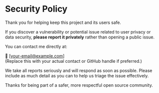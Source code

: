 # Security Policy

Thank you for helping keep this project and its users safe.

If you discover a vulnerability or potential issue related to user privacy or data security, **please report it privately** rather than opening a public issue.

You can contact me directly at:

📧 [your-email@example.com]  
(Replace this with your actual contact or GitHub handle if preferred.)

We take all reports seriously and will respond as soon as possible. Please include as much detail as you can to help us triage the issue effectively.

Thanks for being part of a safer, more respectful open source community.
